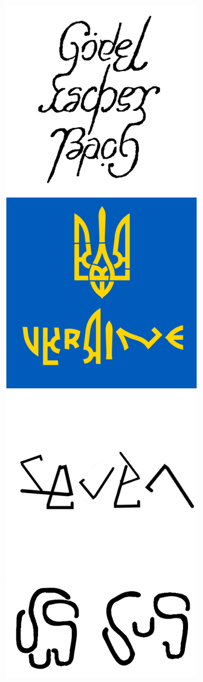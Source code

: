 ![godel escher bach](/images/image%20(1).jpg)
![ukraine](/images/unknown.png)
![seven](/images/image.jpg)
![sus](/images/Untitled.jpg)
